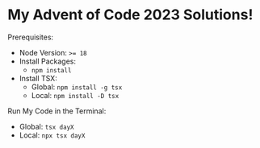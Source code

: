# My Advent of Code 2023 Solutions!

Prerequisites:
- Node Version: `>= 18`
- Install Packages:
  - `npm install`
- Install TSX: 
  - Global: `npm install -g tsx`
  - Local: `npm install -D tsx`

Run My Code in the Terminal:
- Global: `tsx dayX`
- Local: `npx tsx dayX`